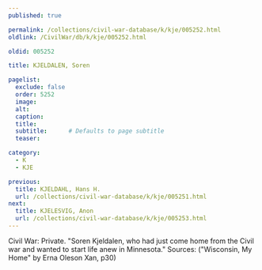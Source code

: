 ```yaml
---
published: true

permalink: /collections/civil-war-database/k/kje/005252.html
oldlink: /CivilWar/db/k/kje/005252.html

oldid: 005252

title: KJELDALEN, Soren

pagelist:
  exclude: false
  order: 5252
  image: 
  alt:
  caption:
  title:
  subtitle:      # Defaults to page subtitle
  teaser:

category: 
  - K 
  - KJE

previous:
  title: KJELDAHL, Hans H.
  url: /collections/civil-war-database/k/kje/005251.html  
next:
  title: KJELESVIG, Anon
  url: /collections/civil-war-database/k/kje/005253.html   
---
```

Civil War: Private. &quot;Soren Kjeldalen, who had just come home from the Civil war and wanted to start life anew in Minnesota.&quot; Sources: (&quot;Wisconsin, My Home&quot; by Erna Oleson Xan, p30)